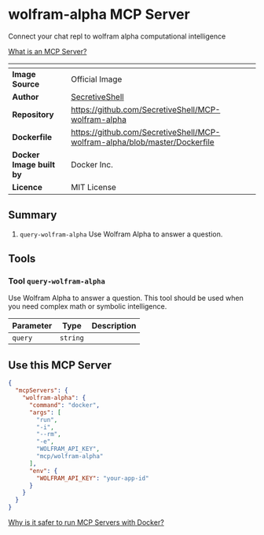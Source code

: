# wolfram-alpha MCP Server

Connect your chat repl to wolfram alpha computational intelligence

[What is an MCP Server?](https://www.anthropic.com/news/model-context-protocol)

|<!-- -->|<!-- -->|
|-|-|
**Image Source**|Official Image
|**Author**|[SecretiveShell](https://github.com/SecretiveShell)
**Repository**|https://github.com/SecretiveShell/MCP-wolfram-alpha
**Dockerfile**|https://github.com/SecretiveShell/MCP-wolfram-alpha/blob/master/Dockerfile
**Docker Image built by**|Docker Inc.
**Licence**|MIT License

## Summary
1. `query-wolfram-alpha` Use Wolfram Alpha to answer a question.

## Tools

### Tool `query-wolfram-alpha`
Use Wolfram Alpha to answer a question. This tool should be used when you need complex math or symbolic intelligence.

Parameter|Type|Description
-|-|-
`query`|`string`|

## Use this MCP Server

```json
{
  "mcpServers": {
    "wolfram-alpha": {
      "command": "docker",
      "args": [
        "run",
        "-i",
        "--rm",
        "-e",
        "WOLFRAM_API_KEY",
        "mcp/wolfram-alpha"
      ],
      "env": {
        "WOLFRAM_API_KEY": "your-app-id"
      }
    }
  }
}
```

[Why is it safer to run MCP Servers with Docker?](https://www.docker.com/blog/the-model-context-protocol-simplifying-building-ai-apps-with-anthropic-claude-desktop-and-docker/)
